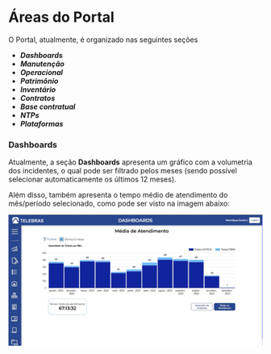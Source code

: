 # Áreas do Portal

O Portal, atualmente, é organizado nas seguintes seções

- ***Dashboards***
- ***Manutenção***
- ***Operacional***
- ***Patrimônio***
- ***Inventário***
- ***Contratos***
- ***Base contratual***
- ***NTPs***
- ***Plataformas***

### Dashboards

Atualmente, a seção **Dashboards** apresenta um gráfico com a volumetria dos incidentes, o qual pode ser filtrado pelos meses (sendo possível selecionar automaticamente os últimos 12 meses).

Além disso, também apresenta o tempo médio de atendimento do mês/período selecionado, como pode ser visto na imagem abaixo:

![Seção 'Dashboards' no Portal GMP](../assets/imagem-dashboards.jpg)

